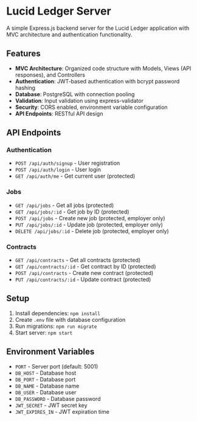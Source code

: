# Lucid Ledger Server

A simple Express.js backend server for the Lucid Ledger application with MVC architecture and authentication functionality.

## Features

- **MVC Architecture**: Organized code structure with Models, Views (API responses), and Controllers
- **Authentication**: JWT-based authentication with bcrypt password hashing
- **Database**: PostgreSQL with connection pooling
- **Validation**: Input validation using express-validator
- **Security**: CORS enabled, environment variable configuration
- **API Endpoints**: RESTful API design

## API Endpoints

### Authentication
- `POST /api/auth/signup` - User registration
- `POST /api/auth/login` - User login
- `GET /api/auth/me` - Get current user (protected)

### Jobs
- `GET /api/jobs` - Get all jobs (protected)
- `GET /api/jobs/:id` - Get job by ID (protected)
- `POST /api/jobs` - Create new job (protected, employer only)
- `PUT /api/jobs/:id` - Update job (protected, employer only)
- `DELETE /api/jobs/:id` - Delete job (protected, employer only)

### Contracts
- `GET /api/contracts` - Get all contracts (protected)
- `GET /api/contracts/:id` - Get contract by ID (protected)
- `POST /api/contracts` - Create new contract (protected)
- `PUT /api/contracts/:id` - Update contract (protected)

## Setup

1. Install dependencies: `npm install`
2. Create `.env` file with database configuration
3. Run migrations: `npm run migrate`
4. Start server: `npm start`

## Environment Variables

- `PORT` - Server port (default: 5001)
- `DB_HOST` - Database host
- `DB_PORT` - Database port
- `DB_NAME` - Database name
- `DB_USER` - Database user
- `DB_PASSWORD` - Database password
- `JWT_SECRET` - JWT secret key
- `JWT_EXPIRES_IN` - JWT expiration time